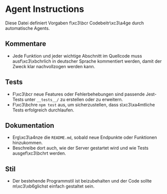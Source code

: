 # Agent Instructions

Diese Datei definiert Vorgaben f\xc3\bcr Codebeitr\xc3\a4ge durch automatische Agents.

## Kommentare
- Jede Funktion und jeder wichtige Abschnitt im Quellcode muss ausf\xc3\xbchrlich in deutscher Sprache kommentiert werden, damit der Zweck klar nachvollzogen werden kann.

## Tests
- F\xc3\bcr neue Features oder Fehlerbehebungen sind passende Jest-Tests unter `__tests__/` zu erstellen oder zu erweitern.
- F\xc3\bchre `npm test` aus, um sicherzustellen, dass s\xc3\xa4mtliche Tests erfolgreich durchlaufen.

## Dokumentation
- Erg\xc3\a4nze die `README.md`, sobald neue Endpunkte oder Funktionen hinzukommen.
- Beschreibe dort auch, wie der Server gestartet wird und wie Tests ausgef\xc3\bchrt werden.

## Stil
- Der bestehende Programmstil ist beizubehalten und der Code sollte m\xc3\xb6glichst einfach gestaltet sein.
